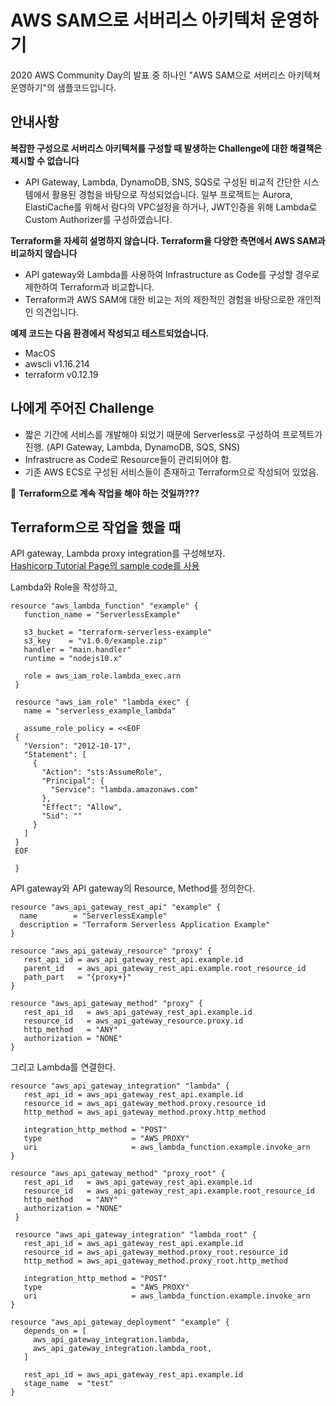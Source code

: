 # AWS SAM으로 서버리스 아키텍처 운영하기

2020 AWS Community Day의 발표 중 하나인 "AWS SAM으로 서버리스 아키텍쳐 운영하기"의 샘플코드입니다.

## 안내사항

**복잡한 구성으로 서버리스 아키텍쳐를 구성할 때 발생하는 Challenge에 대한 해결책은 제시할 수 없습니다**
- API Gateway, Lambda, DynamoDB, SNS, SQS로 구성된 비교적 간단한 시스템에서 활용된 경험을 바탕으로 작성되었습니다. 일부 프로젝트는 Aurora, ElastiCache를 위해서 람다의 VPC설정을 하거나, JWT인증을 위해 Lambda로 Custom Authorizer를 구성하였습니다.

**Terraform을 자세히 설명하지 않습니다. Terraform을 다양한 측면에서 AWS SAM과 비교하지 않습니다**
- API gateway와 Lambda를 사용하여 Infrastructure as Code를 구성할 경우로 제한하여 Terraform과 비교합니다.
- Terraform과 AWS SAM에 대한 비교는 저의 제한적인 경험을 바탕으로한 개인적인 의견입니다.

**예제 코드는 다음 환경에서 작성되고 테스트되었습니다.**
- MacOS 
- awscli v1.16.214
- terraform v0.12.19

## 나에게 주어진 Challenge
- 짧은 기간에 서비스를 개발해야 되었기 때문에 Serverless로 구성하여 프로젝트가 진행. (API Gateway, Lambda, DynamoDB, SQS, SNS)
- Infrastrucre as Code로 Resource들이 관리되어야 함.
- 기존 AWS ECS로 구성된 서비스들이 존재하고 Terraform으로 작성되어 있었음.

🤔 **Terraform으로 계속 작업을 해야 하는 것일까???**

## Terraform으로 작업을 했을 때

API gateway, Lambda proxy integration를 구성해보자. \
[Hashicorp Tutorial Page의 sample code를 사용](https://learn.hashicorp.com/terraform/aws/lambda-api-gateway)

Lambda와 Role을 작성하고,

```
resource "aws_lambda_function" "example" {
   function_name = "ServerlessExample"

   s3_bucket = "terraform-serverless-example"
   s3_key    = "v1.0.0/example.zip"
   handler = "main.handler"
   runtime = "nodejs10.x"

   role = aws_iam_role.lambda_exec.arn
 }

 resource "aws_iam_role" "lambda_exec" {
   name = "serverless_example_lambda"

   assume_role_policy = <<EOF
 {
   "Version": "2012-10-17",
   "Statement": [
     {
       "Action": "sts:AssumeRole",
       "Principal": {
         "Service": "lambda.amazonaws.com"
       },
       "Effect": "Allow",
       "Sid": ""
     }
   ]
 }
 EOF

 }
```

API gateway와 API gateway의 Resource, Method를 정의한다.

```
resource "aws_api_gateway_rest_api" "example" {
  name        = "ServerlessExample"
  description = "Terraform Serverless Application Example"
}

resource "aws_api_gateway_resource" "proxy" {
   rest_api_id = aws_api_gateway_rest_api.example.id
   parent_id   = aws_api_gateway_rest_api.example.root_resource_id
   path_part   = "{proxy+}"
}

resource "aws_api_gateway_method" "proxy" {
   rest_api_id   = aws_api_gateway_rest_api.example.id
   resource_id   = aws_api_gateway_resource.proxy.id
   http_method   = "ANY"
   authorization = "NONE"
}
```

그리고 Lambda를 연결한다.

```
resource "aws_api_gateway_integration" "lambda" {
   rest_api_id = aws_api_gateway_rest_api.example.id
   resource_id = aws_api_gateway_method.proxy.resource_id
   http_method = aws_api_gateway_method.proxy.http_method

   integration_http_method = "POST"
   type                    = "AWS_PROXY"
   uri                     = aws_lambda_function.example.invoke_arn
}
```

```
resource "aws_api_gateway_method" "proxy_root" {
   rest_api_id   = aws_api_gateway_rest_api.example.id
   resource_id   = aws_api_gateway_rest_api.example.root_resource_id
   http_method   = "ANY"
   authorization = "NONE"
 }

 resource "aws_api_gateway_integration" "lambda_root" {
   rest_api_id = aws_api_gateway_rest_api.example.id
   resource_id = aws_api_gateway_method.proxy_root.resource_id
   http_method = aws_api_gateway_method.proxy_root.http_method

   integration_http_method = "POST"
   type                    = "AWS_PROXY"
   uri                     = aws_lambda_function.example.invoke_arn
}
```

```
resource "aws_api_gateway_deployment" "example" {
   depends_on = [
     aws_api_gateway_integration.lambda,
     aws_api_gateway_integration.lambda_root,
   ]

   rest_api_id = aws_api_gateway_rest_api.example.id
   stage_name  = "test"
}
```